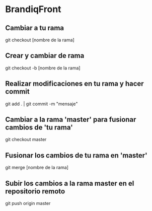 # BrandiqFront

## Cambiar a tu rama

git checkout [nombre de la rama]

## Crear y cambiar de rama

git checkout -b [nombre de la rama]

## Realizar modificaciones en tu rama y hacer commit

git add . | git commit -m "mensaje"

## Cambiar a la rama 'master' para fusionar cambios de 'tu rama'

git checkout master

## Fusionar los cambios de tu rama en 'master'

git merge [nombre de la rama]

## Subir los cambios a la rama master en el repositorio remoto

git push origin master

